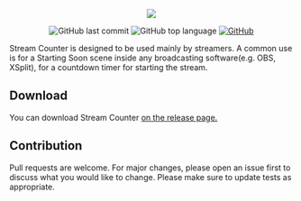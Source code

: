 <p align=center>
 <img src="https://i.imgur.com/hoCNh5W.png"/>
</p>

<p align=center>
<img alt="GitHub last commit" src="https://img.shields.io/github/last-commit/rageCode153/Stream-Counter">
<img alt="GitHub top language" src="https://img.shields.io/github/languages/top/rageCode153/Stream-Counter?color=orange">
<a href="https://www.mit.edu/~amini/LICENSE.md"><img alt="GitHub" src="https://img.shields.io/github/license/rageCode153/Stream-Counter?color=blue"></a>
</p>

Stream Counter is designed to be used mainly by streamers. A common use is for a Starting Soon scene inside any broadcasting software(e.g. OBS, XSplit), for a countdown timer for starting the stream.

## Download

You can download Stream Counter [on the release page.](https://github.com/rageCode153/Stream-Counter/releases)

## Contribution

Pull requests are welcome. For major changes, please open an issue first to discuss what you would like to change.
Please make sure to update tests as appropriate.
